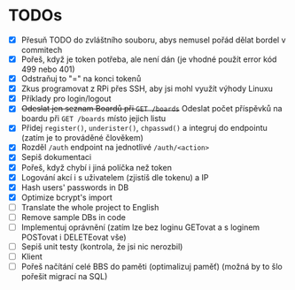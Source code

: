 # TODOs

- [x] Přesuň TODO do zvláštního souboru, abys nemusel pořád dělat bordel v commitech
- [x] Pořeš, když je token potřeba, ale není dán (je vhodné použít error kód 499 nebo 401)
- [x] Odstraňuj to "=" na konci tokenů
- [x] Zkus programovat z RPi přes SSH, aby jsi mohl využít výhody Linuxu
- [x] Příklady pro login/logout
- [x] ~~Odeslat jen seznam Boardů při `GET /boards`~~ Odeslat počet příspěvků na boardu při `GET /boards` místo jejich listu
- [x] Přidej `register()`, `underister()`, `chpasswd()` a integruj do endpointu (zatím je to prováděné člověkem)
- [x] Rozděl `/auth` endpoint na jednotlivé `/auth/<action>`
- [x] Sepiš dokumentaci
- [x] Pořeš, když chybí i jiná políčka než token
- [x] Logování akcí i s uživatelem (zjistíš dle tokenu) a IP
- [x] Hash users' passwords in DB
- [x] Optimize bcrypt's import
- [ ] Translate the whole project to English
- [ ] Remove sample DBs in code
- [ ] Implementuj oprávnění (zatím lze bez loginu GETovat a s loginem POSTovat i DELETEovat vše)
- [ ] Sepiš unit testy (kontrola, že jsi nic nerozbil)
- [ ] Klient
- [ ] Pořeš načítání celé BBS do paměti (optimalizuj paměť) (možná by to šlo pořešit migrací na SQL)